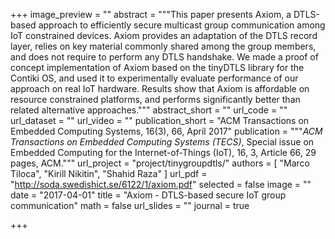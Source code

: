 +++
image_preview = ""
abstract = """This paper presents Axiom, a DTLS-based approach to efficiently secure multicast group communication
among IoT constrained devices. Axiom provides an adaptation of the DTLS record layer,
relies on key material commonly shared among the group members, and does not require to perform any DTLS handshake.
We made a proof of concept implementation of Axiom based on the tinyDTLS library for the Contiki OS,
and used it to experimentally evaluate performance of our approach on real IoT hardware.
Results show that Axiom is affordable on resource constrained platforms, and performs significantly better
than related alternative approaches."""
abstract_short = ""
url_code = ""
url_dataset = ""
url_video = ""
publication_short = "ACM Transactions on Embedded Computing Systems, 16(3), 66, April 2017"
publication = """*ACM Transactions on Embedded Computing Systems (TECS)*,
Special issue on Embedded Computing for the Internet-of-Things (IoT), 16, 3, Article 66, 29 pages, ACM."""
url_project = "project/tinygroupdtls/"
authors = [
  "Marco Tiloca", "Kirill Nikitin", "Shahid Raza"
]
url_pdf = "http://soda.swedishict.se/6122/1/axiom.pdf"
selected = false
image = ""
date = "2017-04-01"
title = "Axiom - DTLS-based secure IoT group communication"
math = false
url_slides = ""
journal = true

+++

